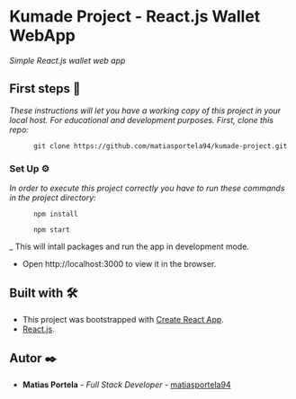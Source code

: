 # Kumade Project - React.js Wallet WebApp

_Simple React.js wallet web app_

## First steps 🚀

_These instructions will let you have a working copy of this project in your local host. For educational and development purposes. First, clone this repo:_

```
      git clone https://github.com/matiasportela94/kumade-project.git
```

### Set Up ⚙️

_In order to execute this project correctly you have to run these commands in the project directory:_

```
      npm install 
```

```
      npm start 
```

_ This will intall packages and run the app in development mode.
* Open http://localhost:3000 to view it in the browser.

## Built with 🛠️

* This project was bootstrapped with [Create React App](https://github.com/facebook/create-react-app).
* [React.js](https://es.reactjs.org/docs/getting-started.html).

## Autor ✒️

* **Matias Portela** - *Full Stack Developer* - [matiasportela94](https://github.com/matiasportela94)
